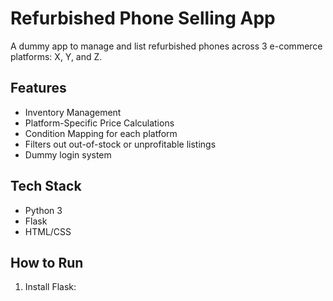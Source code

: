 # Refurbished Phone Selling App

A dummy app to manage and list refurbished phones across 3 e-commerce platforms: X, Y, and Z.

## Features

- Inventory Management
- Platform-Specific Price Calculations
- Condition Mapping for each platform
- Filters out out-of-stock or unprofitable listings
- Dummy login system

## Tech Stack

- Python 3
- Flask
- HTML/CSS

## How to Run

1. Install Flask:
